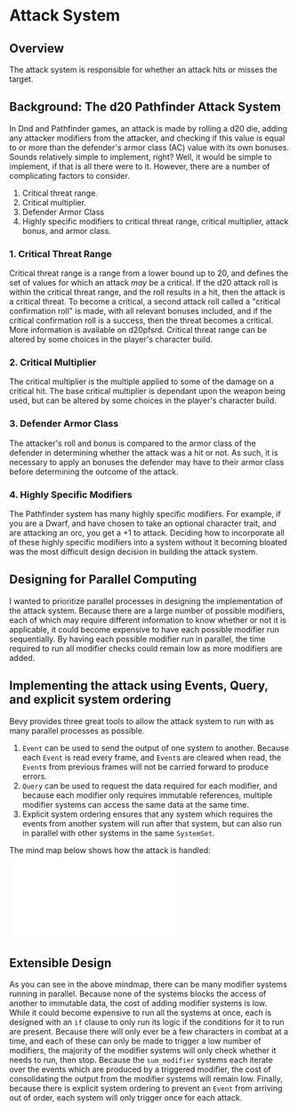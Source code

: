 # Attack System
## Overview
The attack system is responsible for whether an attack hits or misses the target.
## Background: The d20 Pathfinder Attack System
In Dnd and Pathfinder games, an attack is made by rolling a d20 die, adding any
attacker modifiers from the attacker, and checking if this value is equal to or
more than the defender's armor class (AC) value with its own bonuses. Sounds
relatively simple to implement, right? Well, it would be simple to implement,
if that is all there were to it. However, there are a number of complicating
factors to consider.
1. Critical threat range.
2. Critical multiplier.
3. Defender Armor Class
4. Highly specific modifiers to critical threat range, critical multiplier,
  attack bonus, and armor class.
### 1. Critical Threat Range
Critical threat range is a range from a lower bound up to 20, and defines the
set of values for which an attack *may* be a critical. If the d20 attack roll
is within the critical threat range, and the roll results in a hit, then the
attack is a critical threat. To become a critical, a second attack roll called
a "critical confirmation roll" is made, with all relevant bonuses included,
and if the critical confirmation roll is a success, then the threat becomes a
critical. More information is available on d20pfsrd.
Critical threat range can be altered by some choices in the player's character
build.
### 2. Critical Multiplier
The critical multiplier is the multiple applied to some of the damage on a
critical hit. The base critical multiplier is dependant upon the weapon being
used, but can be altered by some choices in the player's character build.
### 3. Defender Armor Class
The attacker's roll and bonus is compared to the armor class of the defender in
determining whether the attack was a hit or not. As such, it is necessary to
apply an bonuses the defender may have to their armor class before determining
the outcome of the attack.
### 4. Highly Specific Modifiers
The Pathfinder system has many highly specific modifiers. For example, if you
are a Dwarf, and have chosen to take an optional character trait, and are
attacking an orc, you get a +1 to attack. Deciding how to incorporate all of
these highly specific modifiers into a system without it becoming bloated was
the most difficult design decision in building the attack system.
## Designing for Parallel Computing
I wanted to prioritize parallel processes in designing the implementation of the
attack system. Because there are a large number of possible modifiers, each of
which may require different information to know whether or not it is applicable,
it could become expensive to have each possible modifier run sequentially. By
having each possible modifier run in parallel, the time required to run all
modifier checks could remain low as more modifiers are added.
## Implementing the attack using Events, Query, and explicit system ordering
Bevy provides three great tools to allow the attack system to run with as many
parallel processes as possible. 
1. `Event` can be used to send the output of one system to another. Because
  each `Event` is read every frame, and `Event`s are cleared when read, the
  `Event`s from previous frames will not be carried forward to produce errors.
2. `Query` can be used to request the data required for each modifier, and
  because each modifier only requires immutable references, multiple modifier
  systems can access the same data at the same time.
3. Explicit system ordering ensures that any system which requires the events
  from another system will run after that system, but can also run in parallel
  with other systems in the same `SystemSet`.

The mind map below shows how the attack is handled:
![Mindmap of the attack plugin](/readme_mindmaps/attack_system.pdf)
## Extensible Design
As you can see in the above mindmap, there can be many modifier systems running
in parallel. Because none of the systems blocks the access of another to
immutable data, the cost of adding modifier systems is low. While it could
become expensive to run all the systems at once, each is designed with an `if`
clause to only run its logic if the conditions for it to run are present.
Because there will only ever be a few characters in combat at a time, and each
of these can only be made to trigger a low number of modifiers, the majority of
the modifier systems will only check whether it needs to run, then stop.
Because the `sum_modifier` systems each iterate over the events which are
produced by a triggered modifier, the cost of consolidating the output from the
modifier systems will remain low. Finally, because there is explicit system
ordering to prevent an `Event` from arriving out of order, each system will only
trigger once for each attack.
